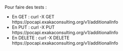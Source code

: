 Pour faire des tests : 

<ul>
<li>
En GET    :    curl -X GET https://pocapi.exakaconsulting.org/v1/additionalInfo
</li>
<li>
En PUT    :    curl -X PUT https://pocapi.exakaconsulting.org/v1/additionalInfo
</li>
<li>
En DELETE :    curl -X DELETE https://pocapi.exakaconsulting.org/v1/additionalInfo
</li>
</ul>
